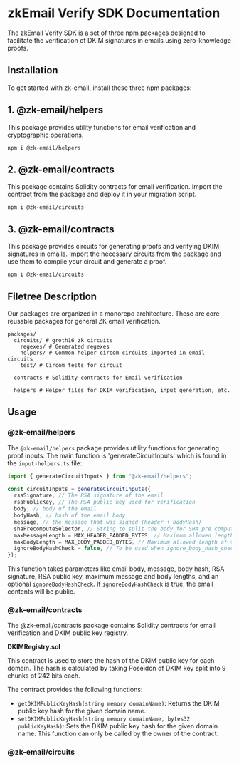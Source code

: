 
# zkEmail Verify SDK Documentation

The zkEmail Verify SDK is a set of three npm packages designed to facilitate the verification of DKIM signatures in emails using zero-knowledge proofs.

## **Installation**

To get started with zk-email, install these three npm packages:
## **1.  @zk-email/helpers**
This package provides utility functions for email verification and cryptographic operations.
```
npm i @zk-email/helpers
```

## **2.  @zk-email/contracts**
This package contains Solidity contracts for email verification. Import the contract from the package and deploy it in your migration script.

```
npm i @zk-email/circuits
```

## **3.  @zk-email/contracts**
This package provides circuits for generating proofs and verifying DKIM signatures in emails. Import the necessary circuits from the package and use them to compile your circuit and generate a proof.
```
npm i @zk-email/circuits
```
## Filetree Description
Our packages are organized in a monorepo architecture. These are core reusable packages for general ZK email verification.
```
packages/
  circuits/ # groth16 zk circuits
    regexes/ # Generated regexes
    helpers/ # Common helper circom circuits imported in email circuits 
    test/ # Circom tests for circuit
  
  contracts # Solidity contracts for Email verification

  helpers # Helper files for DKIM verification, input generation, etc.

  ```


## **Usage** 
### **@zk-email/helpers**

The `@zk-email/helpers` package provides utility functions for generating proof inputs. The main function is 'generateCircuitInputs' which is found in the `input-helpers.ts` file:

```javascript
import { generateCircuitInputs } from "@zk-email/helpers";

const circuitInputs = generateCircuitInputs({
  rsaSignature, // The RSA signature of the email
  rsaPublicKey, // The RSA public key used for verification
  body, // body of the email 
  bodyHash, // hash of the email body
  message, // the message that was signed (header + bodyHash)
  shaPrecomputeSelector, // String to split the body for SHA pre computation
  maxMessageLength = MAX_HEADER_PADDED_BYTES, // Maximum allowed length of the message in circuit
  maxBodyLength = MAX_BODY_PADDED_BYTES, // Maximum allowed length of the body in circuit
  ignoreBodyHashCheck = false, // To be used when ignore_body_hash_check is true in circuit
});
```

This function takes parameters like email body, message, body hash, RSA signature, RSA public key, maximum message and body lengths, and an optional `ignoreBodyHashCheck`. If `ignoreBodyHashCheck` is true, the email contents will be public.

### **@zk-email/contracts**
The @zk-email/contracts package contains Solidity contracts for email verification and DKIM public key registry.

**DKIMRegistry.sol**

This contract is used to store the hash of the DKIM public key for each domain. The hash is calculated by taking Poseidon of DKIM key split into 9 chunks of 242 bits each.

The contract provides the following functions:

- `getDKIMPublicKeyHash(string memory domainName)`: Returns the DKIM public key hash for the given domain name.
- `setDKIMPublicKeyHash(string memory domainName, bytes32 publicKeyHash)`: Sets the DKIM public key hash for the given domain name. This function can only be called by the owner of the contract.


### **@zk-email/circuits**
